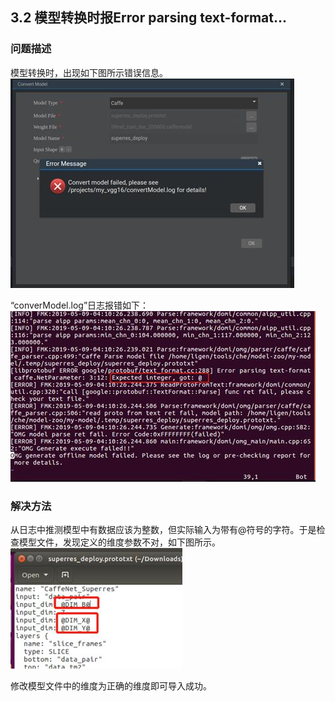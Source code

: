 ## 3.2 模型转换时报Error parsing text-format...
### 问题描述
模型转换时，出现如下图所示错误信息。
![图3-2模型转化失败](./img/3-2.jpg)


“converModel.log”日志报错如下：
![图3-3模型转换日志](./img/3-3.jpg)


### 解决方法
从日志中推测模型中有数据应该为整数，但实际输入为带有@符号的字符。于是检查模型文件，发现定义的维度参数不对，如下图所示。
![图3-4模型文件维度定义](./img/3-4.jpg)


修改模型文件中的维度为正确的维度即可导入成功。

